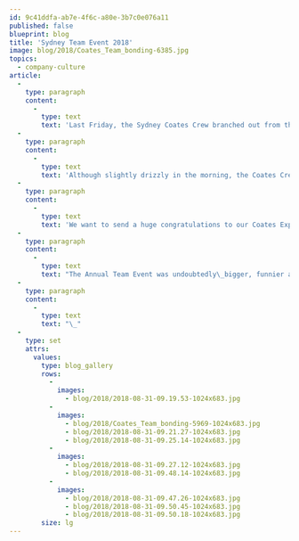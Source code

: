 ```yaml
---
id: 9c41ddfa-ab7e-4f6c-a80e-3b7c0e076a11
published: false
blueprint: blog
title: 'Sydney Team Event 2018'
image: blog/2018/Coates_Team_bonding-6385.jpg
topics:
  - company-culture
article:
  -
    type: paragraph
    content:
      -
        type: text
        text: 'Last Friday, the Sydney Coates Crew branched out from their average day at the office for the most anticipated event of the year, the Annual Team Event. The Sydney Coates Crew were randomly separated into teams and, to keep our traditions strong, were required to dress up based on what each believed to unite their team.'
  -
    type: paragraph
    content:
      -
        type: text
        text: 'Although slightly drizzly in the morning, the Coates Crew were kept busy with the Amazing Race inspired activities. The Sydney CBD was soon scattered with costumes ranging from explorers, gangsters, Where’s Wallies to fruit.'
  -
    type: paragraph
    content:
      -
        type: text
        text: 'We want to send a huge congratulations to our Coates Explorers who claimed victory in the end, although each and every crew member put in immense effort! Everyone was then welcomed with delicious food and drinks which helped them wind down and relax after the eventful morning.'
  -
    type: paragraph
    content:
      -
        type: text
        text: "The Annual Team Event was undoubtedly\_bigger, funnier and more exciting than the last and we can’t wait for next year’s!"
  -
    type: paragraph
    content:
      -
        type: text
        text: "\_"
  -
    type: set
    attrs:
      values:
        type: blog_gallery
        rows:
          -
            images: 
              - blog/2018/2018-08-31-09.19.53-1024x683.jpg
          -
            images: 
              - blog/2018/Coates_Team_bonding-5969-1024x683.jpg
              - blog/2018/2018-08-31-09.21.27-1024x683.jpg
              - blog/2018/2018-08-31-09.25.14-1024x683.jpg
          -
            images: 
              - blog/2018/2018-08-31-09.27.12-1024x683.jpg
              - blog/2018/2018-08-31-09.48.14-1024x683.jpg
          -
            images:
              - blog/2018/2018-08-31-09.47.26-1024x683.jpg
              - blog/2018/2018-08-31-09.50.45-1024x683.jpg
              - blog/2018/2018-08-31-09.50.18-1024x683.jpg
        size: lg
---
```

